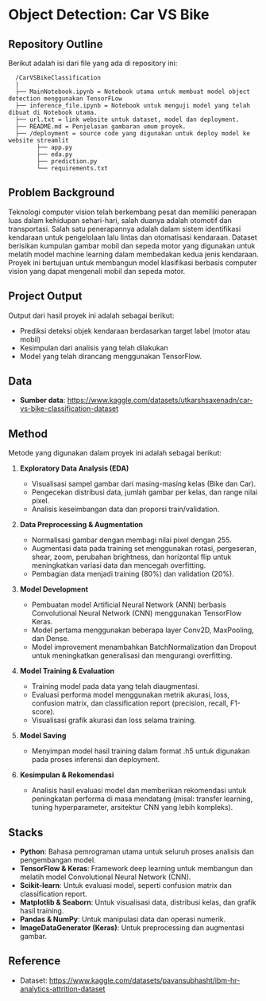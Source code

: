 #  Object Detection: Car VS Bike

## Repository Outline
Berikut adalah isi dari file yang ada di repository ini:

```
  /CarVSBikeClassification
  |
  ├── MainNotebook.ipynb = Notebook utama untuk membuat model object detection menggunakan TensorFLow
  ├── inference_file.ipynb = Notebook untuk menguji model yang telah dibuat di Notebook utama.
  ├── url.txt = link website untuk dataset, model dan deployment.
  ├── README.md = Penjelasan gambaran umum proyek.
  ├── /deployment = source code yang digunakan untuk deploy model ke website streamlit
        ├── app.py
        ├── eda.py
        ├── prediction.py
        └── requirements.txt
```

## Problem Background
Teknologi computer vision telah berkembang pesat dan memiliki penerapan luas dalam kehidupan sehari-hari, salah duanya adalah otomotif dan transportasi. Salah satu penerapannya adalah dalam sistem identifikasi kendaraan untuk pengelolaan lalu lintas dan otomatisasi kendaraan. Dataset berisikan kumpulan gambar mobil dan sepeda motor yang digunakan untuk melatih model machine learning dalam membedakan kedua jenis kendaraan. Proyek ini bertujuan untuk membangun model klasifikasi berbasis computer vision yang dapat mengenali mobil dan sepeda motor.

## Project Output
Output dari hasil proyek ini adalah sebagai berikut:
- Prediksi deteksi objek kendaraan berdasarkan target label (motor atau mobil)
- Kesimpulan dari analisis yang telah dilakukan
- Model yang telah dirancang menggunakan TensorFlow.

## Data
- **Sumber data**: https://www.kaggle.com/datasets/utkarshsaxenadn/car-vs-bike-classification-dataset

## Method
Metode yang digunakan dalam proyek ini adalah sebagai berikut:

1. **Exploratory Data Analysis (EDA)**  
   - Visualisasi sampel gambar dari masing-masing kelas (Bike dan Car).
   - Pengecekan distribusi data, jumlah gambar per kelas, dan range nilai pixel.
   - Analisis keseimbangan data dan proporsi train/validation.

2. **Data Preprocessing & Augmentation**  
   - Normalisasi gambar dengan membagi nilai pixel dengan 255.
   - Augmentasi data pada training set menggunakan rotasi, pergeseran, shear, zoom, perubahan brightness, dan horizontal flip untuk meningkatkan variasi data dan mencegah overfitting.
   - Pembagian data menjadi training (80%) dan validation (20%).

3. **Model Development**  
   - Pembuatan model Artificial Neural Network (ANN) berbasis Convolutional Neural Network (CNN) menggunakan TensorFlow Keras.
   - Model pertama menggunakan beberapa layer Conv2D, MaxPooling, dan Dense.
   - Model improvement menambahkan BatchNormalization dan Dropout untuk meningkatkan generalisasi dan mengurangi overfitting.

4. **Model Training & Evaluation**  
   - Training model pada data yang telah diaugmentasi.
   - Evaluasi performa model menggunakan metrik akurasi, loss, confusion matrix, dan classification report (precision, recall, F1-score).
   - Visualisasi grafik akurasi dan loss selama training.

5. **Model Saving**  
   - Menyimpan model hasil training dalam format .h5 untuk digunakan pada proses inferensi dan deployment.

6. **Kesimpulan & Rekomendasi**  
   - Analisis hasil evaluasi model dan memberikan rekomendasi untuk peningkatan performa di masa mendatang (misal: transfer learning, tuning hyperparameter, arsitektur CNN yang lebih kompleks).

## Stacks
- **Python**: Bahasa pemrograman utama untuk seluruh proses analisis dan pengembangan model.
- **TensorFlow & Keras**: Framework deep learning untuk membangun dan melatih model Convolutional Neural Network (CNN).
- **Scikit-learn**: Untuk evaluasi model, seperti confusion matrix dan classification report.
- **Matplotlib & Seaborn**: Untuk visualisasi data, distribusi kelas, dan grafik hasil training.
- **Pandas & NumPy**: Untuk manipulasi data dan operasi numerik.
- **ImageDataGenerator (Keras)**: Untuk preprocessing dan augmentasi gambar.

## Reference
- Dataset: https://www.kaggle.com/datasets/pavansubhasht/ibm-hr-analytics-attrition-dataset
